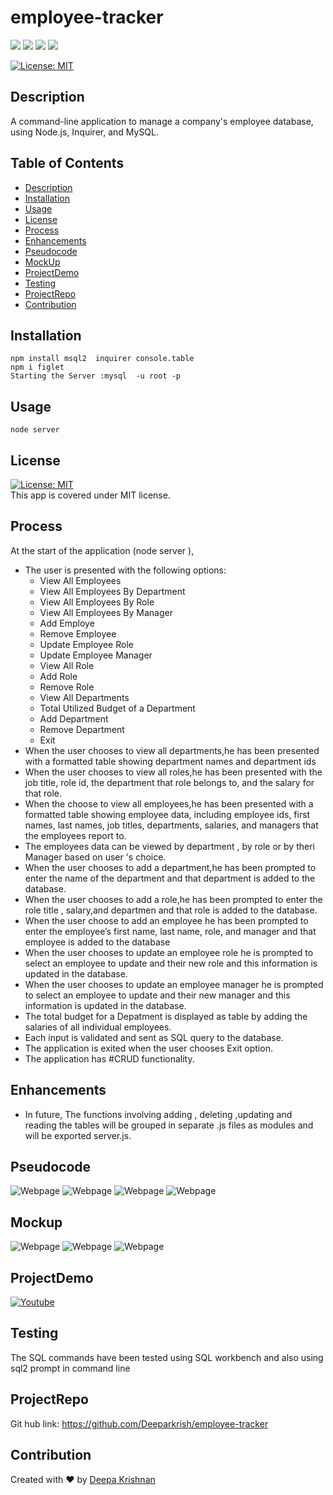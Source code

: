 # employee-tracker 
  <p align="left">
    <img src="https://img.shields.io/github/repo-size/deeparkrish/employee-tracker" />
    <img src="https://img.shields.io/github/languages/top/deeparkrish/employee-tracker"  />
    <img src="https://img.shields.io/github/issues/deeparkrish/employee-tracker" />
    <img src="https://img.shields.io/github/last-commit/deeparkrish/employee-tracker" >   
  </p>

  [![License: MIT](https://img.shields.io/badge/License-MIT-yellow.svg)](https://opensource.org/licenses/MIT)<br />

  ## Description
 A command-line application to manage a company's employee database, using Node.js, Inquirer, and MySQL.
  
 
  ## Table of Contents 
  * [Description](#description)
  * [Installation](#installation)
  * [Usage](#usage)
  * [License](#license)
  * [Process](#process)
  * [Enhancements](#enhancements)
  * [Pseudocode](#pseudocode)
  * [MockUp](#mockup)
  * [ProjectDemo](#projectdemo)
  * [Testing](#testing)
  * [ProjectRepo](#projectrepo)
  * [Contribution](#contribution)
  
  
  ##  Installation
    npm install msql2  inquirer console.table 
    npm i figlet
    Starting the Server :mysql  -u root -p

  ##  Usage
    node server

  ## License 
  [![License: MIT](https://img.shields.io/badge/License-MIT-yellow.svg)](https://opensource.org/licenses/MIT)<br />
  This app is covered under MIT license.
  
  ## Process
  At the  start of the application (node server ),
  * The user is  presented with the following options: 
      * View All Employees
      * View All Employees By Department
      * View All Employees By Role
      * View All Employees By Manager
      * Add Employe
      * Remove Employee
      * Update Employee Role
      * Update Employee Manager
      * View All Role
      * Add Role
      * Remove Role
      * View All Departments
      * Total Utilized Budget of a Department
      * Add Department
      * Remove Department
      * Exit
  * When the user chooses to view all departments,he has been presented with a formatted table showing department names and department ids
  * When the user chooses to view all roles,he has been presented with the job title, role id, the department that role belongs to, and the salary for that role.
  * When the choose to view all employees,he has been presented with a formatted table showing employee data, including employee ids, first names, last names,      job titles, departments, salaries, and managers that the employees report to.
  * The employees data can be viewed by department , by role or by theri Manager based on user 's choice.
  * When the user chooses to add a department,he has been prompted to enter the name of the department and that department is added to the database.
  * When the user chooses to add a role,he has been prompted to enter the  role title , salary,and departmen and that role is added to the database.
  * When the user choose to add an employee he has been prompted to enter the employee’s first name, last name, role, and manager and that employee is added to     the database
  * When the user chooses to update an employee role he is prompted to select an employee to update and their new role and this information is updated in the       database.
  * When the user chooses to update an employee manager he is prompted to select an employee to update and their new manager and this information is updated in     the database.
  * The total budget for a Depatment is displayed as table by adding the salaries of all individual employees.
  * Each input is  validated and sent as SQL query to the database. 
  * The application is exited  when the user chooses Exit option.
  * The application has #CRUD functionality.
  
  ##  Enhancements
  * In future, The functions involving adding , deleting ,updating and  reading the tables will be grouped in separate .js files as modules 
    and will be  exported server.js.
  

  ## Pseudocode
  ![Webpage](https://github.com/Deeparkrish/Team-Profile-Generator/blob/main/src/img/flow-chart.jpeg)
  ![Webpage](https://github.com/Deeparkrish/Team-Profile-Generator/blob/main/src/img/Pseudocode.jpeg)
  ![Webpage](https://github.com/Deeparkrish/Team-Profile-Generator/blob/main/src/img/pseudo1.jpeg)
  ![Webpage](https://github.com/Deeparkrish/Team-Profile-Generator/blob/main/src/img/pseudo2.jpeg)
  
  
  
  ##  Mockup
   ![Webpage](https://github.com/Deeparkrish/employee-tracker/blob/main/mockup-schema1.png)
   ![Webpage](https://github.com/Deeparkrish/employee-tracker/blob/main/mockup2.png)
   ![Webpage](https://github.com/Deeparkrish/employee-tracker/blob/main/mockup3.png)

   

  
  ##  ProjectDemo
  [![Youtube](https://img.youtube.com/vi/w_SiYzG9_kI/0.jpg)](https://www.youtube.com/embed/w_SiYzG9_kI)

  ## Testing
  The SQL commands have been tested using SQL workbench and also using sql2 prompt in command line
  
  ## ProjectRepo 
  Git hub link: https://github.com/Deeparkrish/employee-tracker

  ## Contribution
  Created with ❤️ by [Deepa Krishnan](https://github.com/DeeparKrish/README-generator)


